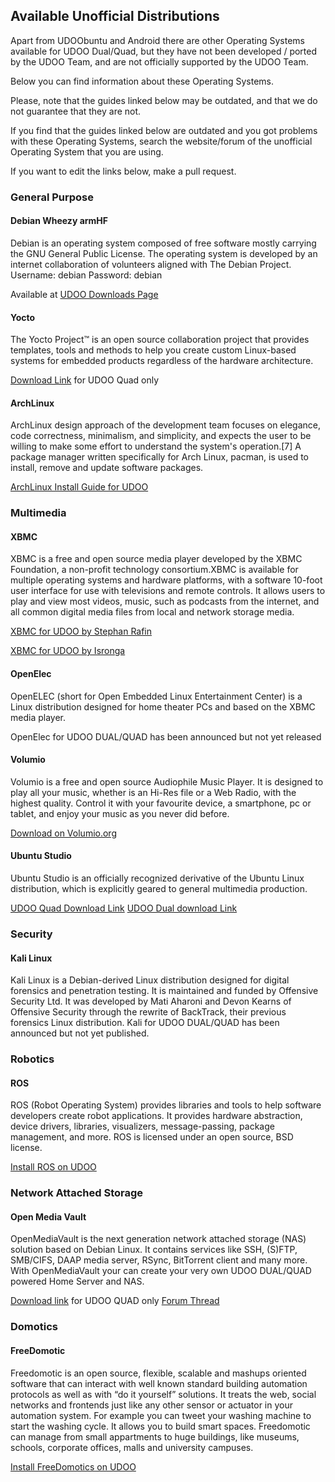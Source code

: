 ## Available Unofficial Distributions

Apart from UDOObuntu and Android there are other Operating Systems available for UDOO Dual/Quad, but they have not been developed / ported by the UDOO Team, and are not officially supported by the UDOO Team.

Below you can find information about these Operating Systems.

Please, note that the guides linked below may be outdated, and that we do not guarantee that they are not. 

If you find that the guides linked below are outdated and you got problems with these Operating Systems, search the website/forum of the unofficial Operating System that you are using. 

If you want to edit the links below, make a pull request.

### General Purpose

#### Debian Wheezy armHF

Debian is an operating system composed of free software mostly carrying the GNU General Public License. The operating system is developed by an internet collaboration of volunteers aligned with The Debian Project. Username: debian Password: debian

Available at [UDOO Downloads Page](http://www.udoo.org/downloads/)

#### Yocto

The Yocto Project™ is an open source collaboration project that provides templates, tools and methods to help you create custom Linux-based systems for embedded products regardless of the hardware architecture.

[Download Link](http://download.udoo.org/files/UDOO_Quad/Yocto_img/udoo_quad_revC_yocto_090713.zip) for UDOO Quad only

#### ArchLinux

ArchLinux design approach of the development team focuses on elegance, code correctness, minimalism, and simplicity, and expects the user to be willing to make some effort to understand the system's operation.[7] A package manager written specifically for Arch Linux, pacman, is used to install, remove and update software packages.

[ArchLinux Install Guide for UDOO](http://archlinuxarm.org/platforms/armv7/freescale/udoo)

### Multimedia

#### XBMC

XBMC is a free and open source media player developed by the XBMC Foundation, a non-profit technology consortium.XBMC is available for multiple operating systems and hardware platforms, with a software 10-foot user interface for use with televisions and remote controls. It allows users to play and view most videos, music, such as podcasts from the internet, and all common digital media files from local and network storage media.

[XBMC for UDOO by Stephan Rafin](http://www.udoo.org/forum/viewtopic.php?f=28&t=518)

[XBMC for UDOO by Isronga](http://www.udoo.org/forum/viewtopic.php?f=28&t=357)

#### OpenElec

OpenELEC (short for Open Embedded Linux Entertainment Center) is a Linux distribution designed for home theater PCs and based on the XBMC media player.

OpenElec for UDOO DUAL/QUAD has been announced but not yet released

#### Volumio

Volumio is a free and open source Audiophile Music Player. It is designed to play all your music, whether is an Hi-Res file or a Web Radio, with the highest quality. Control it with your favourite device, a smartphone, pc or tablet, and enjoy your music as you never did before.

[Download on Volumio.org](http://volumio.org/get-started/)

#### Ubuntu Studio

Ubuntu Studio is an officially recognized derivative of the Ubuntu Linux distribution, which is explicitly geared to general multimedia production.

[UDOO Quad Download Link](http://sourceforge.net/projects/udooboard/files/UDOO_Quad/Ubuntu_Studio_img/)
[UDOO Dual download Link](http://sourceforge.net/projects/udooboard/files/UDOO_Dual/Ubuntu_Studio_img/)

### Security

#### Kali Linux

Kali Linux is a Debian-derived Linux distribution designed for digital forensics and penetration testing. It is maintained and funded by Offensive Security Ltd. It was developed by Mati Aharoni and Devon Kearns of Offensive Security through the rewrite of BackTrack, their previous forensics Linux distribution.
Kali for UDOO DUAL/QUAD has been announced but not yet published.

### Robotics

#### ROS

ROS (Robot Operating System) provides libraries and tools to help software developers create robot applications. It provides hardware abstraction, device drivers, libraries, visualizers, message-passing, package management, and more. ROS is licensed under an open source, BSD license.

[Install ROS on UDOO](http://wiki.ros.org/hydro/Installation/UDOO)

### Network Attached Storage

#### Open Media Vault

OpenMediaVault is the next generation network attached storage (NAS) solution based on Debian Linux. It contains services like SSH, (S)FTP, SMB/CIFS, DAAP media server, RSync, BitTorrent client and many more. With OpenMediaVault your can create your very own UDOO DUAL/QUAD powered Home Server and NAS.

[Download link](http://sourceforge.net/projects/minimaldeb/files/Open%20Media%20Vault%20Udoo/Quad/OMV_Udoo_Quad.zip/download) for UDOO QUAD only [Forum Thread](http://www.udoo.org/forum/open-media-vault-nas-operating-system-t337.html)

### Domotics

#### FreeDomotic

Freedomotic is an open source, flexible, scalable and mashups oriented software that can interact with well known standard building automation protocols as well as with “do it yourself” solutions. It treats the web, social networks and frontends just like any other sensor or actuator in your automation system. For example you can tweet your washing machine to start the washing cycle. It allows you to build smart spaces. Freedomotic can manage from small appartments to huge buildings, like museums, schools, corporate offices, malls and university campuses.

[Install FreeDomotics on UDOO](http://freedomotic.com/content/install-freedomotic-udoo)
